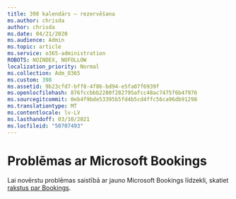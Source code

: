 ```yaml
---
title: 398 kalendārs — rezervēšana
ms.author: chrisda
author: chrisda
ms.date: 04/21/2020
ms.audience: Admin
ms.topic: article
ms.service: o365-administration
ROBOTS: NOINDEX, NOFOLLOW
localization_priority: Normal
ms.collection: Adm_O365
ms.custom: 398
ms.assetid: 9b23cfd7-bff8-4f86-bd94-e5fa07f6939f
ms.openlocfilehash: 876fccbbb2280f282795afcc48ac7475f6b47976
ms.sourcegitcommit: 0eb4f9bde53395b5fd4b5cd4ffc56ca96db91298
ms.translationtype: MT
ms.contentlocale: lv-LV
ms.lasthandoff: 03/10/2021
ms.locfileid: "50707493"
---
```

# <a name="issues-with-microsoft-bookings"></a>Problēmas ar Microsoft Bookings

Lai novērstu problēmas saistībā ar jauno Microsoft Bookings līdzekli, skatiet [rakstus par Bookings](https://docs.microsoft.com/microsoft-365/bookings/bookings-faq).
